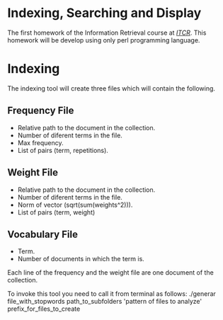 Indexing, Searching and Display
=======

The first homework of the Information Retrieval course at *[ITCR](http://www.tec.ac.cr/Paginas/Tecnol%C3%B3gico%20de%20Costa%20Rica.aspx)*.
This homework will be develop using only perl programming language.  

Indexing
=======

The indexing tool will create three files which will contain the following.

Frequency File
--------------
* Relative path to the document in the collection.
* Number of diferent terms in the file.
* Max frequency.
* List of pairs (term, repetitions).

Weight File
-----------
* Relative path to the document in the collection.
* Number of diferent terms in the file.
* Norm of vector (sqrt(sum(weights^2))).
* List of pairs (term, weight)

Vocabulary File
---------------
* Term.
* Number of documents in which the term is.

Each line of the frequency and the weight file are one document of the collection.

To invoke this tool you need to call it from terminal as follows:
	./generar file_with_stopwords path_to_subfolders 'pattern of files to analyze' prefix_for_files_to_create

